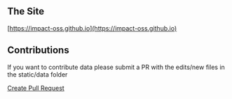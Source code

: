 ## The Site

[https://impact-oss.github.io](https://impact-oss.github.io)

## Contributions

If you want to contribute data please submit a PR with the edits/new files in the static/data folder

[Create Pull Request](https://github.com/impact-oss/impact-data/pulls)
